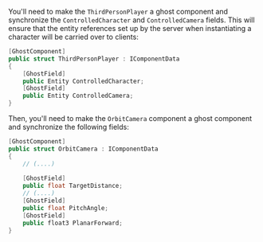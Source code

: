 
You'll need to make the `ThirdPersonPlayer` a ghost component and synchronize the `ControlledCharacter` and `ControlledCamera` fields. This will ensure that the entity references set up by the server when instantiating a character will be carried over to clients:
```cs
[GhostComponent]
public struct ThirdPersonPlayer : IComponentData
{
    [GhostField]
    public Entity ControlledCharacter;
    [GhostField]
    public Entity ControlledCamera;
}
```

Then, you'll need to make the `OrbitCamera` component a ghost component and synchronize the following fields:
```cs
[GhostComponent]
public struct OrbitCamera : IComponentData
{
    // (....)
    
    [GhostField]
    public float TargetDistance;
    // (....)
    [GhostField]
    public float PitchAngle;
    [GhostField]
    public float3 PlanarForward;
}
```